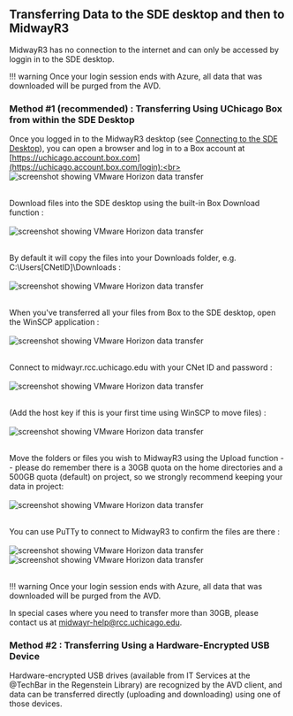 ## Transferring Data to the SDE desktop and then to MidwayR3
MidwayR3 has no connection to the internet and can only be accessed by loggin in to the SDE desktop.  


!!! warning
    Once your login session ends with Azure, all data that was downloaded will be purged from the AVD.

### Method #1 (recommended) : Transferring Using UChicago Box from within the SDE Desktop 		

Once you logged in to the MidwayR3 desktop (see [Connecting to the SDE Desktop](../connecting/index.md)), you can open a browser and log in to a Box account at [https://uchicago.account.box.com](https://uchicago.account.box.com/login):<br><br>
![screenshot showing VMware Horizon data transfer](images/box_login.jpg)
<br><br>

Download files into the SDE desktop using the built-in Box Download function :<br><br>
![screenshot showing VMware Horizon data transfer](images/box_download.jpg)
<br><br>

By default it will copy the files into your Downloads folder, e.g. C:\Users\[CNetID]\Downloads :<br><br>
![screenshot showing VMware Horizon data transfer](images/downloads.jpg)
<br><br>

When you've transferred all your files from Box to the SDE desktop, open the WinSCP application : <br><br>
![screenshot showing VMware Horizon data transfer](images/winscp.jpg)
<br><br>

Connect to midwayr.rcc.uchicago.edu with your CNet ID and password :<br><br>
![screenshot showing VMware Horizon data transfer](images/winscp_upload1.jpg)
<br><br>

(Add the host key if this is your first time using WinSCP to move files) :<br><br>
![screenshot showing VMware Horizon data transfer](images/winscp_hostkey.jpg)
<br><br>

Move the folders or files you wish to MidwayR3 using the Upload function -- please do remember there is a 30GB quota on the home directories and a 500GB quota (default) on project, so we strongly recommend keeping your data in project:<br><br>
![screenshot showing VMware Horizon data transfer](images/winscp_upload2.jpg)
<br><br>

You can use PuTTy to connect to MidwayR3 to confirm the files are there : <br><br>
![screenshot showing VMware Horizon data transfer](images/putty.jpg)
![screenshot showing VMware Horizon data transfer](images/putty_confirm.jpg)
<br><br>

!!! warning
    Once your login session ends with Azure, all data that was downloaded will be purged from the AVD.

In special cases where you need to transfer more than 30GB, please contact us at midwayr-help@rcc.uchicago.edu. 

### Method #2 : Transferring Using a Hardware-Encrypted USB Device

Hardware-encrypted USB drives (available from IT Services at the @TechBar in the Regenstein Library) are recognized by the AVD client, and data can be transferred directly (uploading and downloading) using one of those devices.


<!--
### Method #3 : Transfers by RCC System Administrators

RCC Systems Administrators can also move data into a specific directory, but this process requires significant lead time as the data must be analyzed for security threats and verified before transfer.
-->
